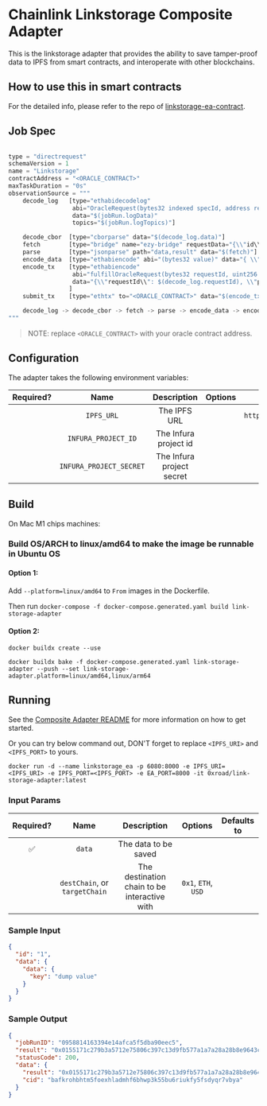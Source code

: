 # Chainlink Linkstorage Composite Adapter

This is the linkstorage adapter that provides the ability to save tamper-proof data to IPFS from smart contracts, and interoperate with other blockchains.

## How to use this in smart contracts

For the detailed info, please refer to the repo of [linkstorage-ea-contract](https://github.com/linkstorage/linkstorage-ea-contract).

## Job Spec

```javascript

type = "directrequest"
schemaVersion = 1
name = "Linkstorage"
contractAddress = "<ORACLE_CONTRACT>"
maxTaskDuration = "0s"
observationSource = """
    decode_log   [type="ethabidecodelog"
                  abi="OracleRequest(bytes32 indexed specId, address requester, bytes32 requestId, uint256 payment, address callbackAddr, bytes4 callbackFunctionId, uint256 cancelExpiration, uint256 dataVersion, bytes data)"
                  data="$(jobRun.logData)"
                  topics="$(jobRun.logTopics)"]

    decode_cbor  [type="cborparse" data="$(decode_log.data)"]
    fetch        [type="bridge" name="ezy-bridge" requestData="{\\"id\\": $(jobSpec.externalJobID), \\"data\\": {\\"data\\": $(decode_cbor)}}"]
    parse        [type="jsonparse" path="data,result" data="$(fetch)"]
    encode_data  [type="ethabiencode" abi="(bytes32 value)" data="{ \\"value\\": $(parse) }"]
    encode_tx    [type="ethabiencode"
                  abi="fulfillOracleRequest(bytes32 requestId, uint256 payment, address callbackAddress, bytes4 callbackFunctionId, uint256 expiration, bytes32 data)"
                  data="{\\"requestId\\": $(decode_log.requestId), \\"payment\\": $(decode_log.payment), \\"callbackAddress\\": $(decode_log.callbackAddr), \\"callbackFunctionId\\": $(decode_log.callbackFunctionId), \\"expiration\\": $(decode_log.cancelExpiration), \\"data\\": $(encode_data)}"
                 ]
    submit_tx    [type="ethtx" to="<ORACLE_CONTRACT>" data="$(encode_tx)"]

    decode_log -> decode_cbor -> fetch -> parse -> encode_data -> encode_tx -> submit_tx
"""
```

> NOTE: replace `<ORACLE_CONTRACT>` with your oracle contract address.

## Configuration

The adapter takes the following environment variables:

| Required? |          Name           |        Description        | Options |       Defaults to       |
| :-------: | :---------------------: | :-----------------------: | :-----: | :---------------------: |
|           |       `IPFS_URL`        |       The IPFS URL        |         | `http://localhost:5001` |
|           |   `INFURA_PROJECT_ID`   |   The Infura project id   |         |                         |
|           | `INFURA_PROJECT_SECRET` | The Infura project secret |         |                         |

## Build

On Mac M1 chips machines:

### Build OS/ARCH to linux/amd64 to make the image be runnable in Ubuntu OS

#### Option 1:

Add `--platform=linux/amd64` to `From` images in the Dockerfile.

Then run `docker-compose -f docker-compose.generated.yaml build link-storage-adapter`

#### Option 2:

`docker buildx create --use`

`docker buildx bake -f docker-compose.generated.yaml link-storage-adapter --push --set link-storage-adapter.platform=linux/amd64,linux/arm64`

## Running

See the [Composite Adapter README](../README.md) for more information on how to get started.

Or you can try below command out, DON'T forget to replace `<IPFS_URI>` and `<IPFS_PORT>` to yours.

`docker run -d --name linkstorage_ea -p 6080:8000 -e IPFS_URI=<IPFS_URI> -e IPFS_PORT=<IPFS_PORT> -e EA_PORT=8000 -it 0xroad/link-storage-adapter:latest`

### Input Params

| Required? |             Name              |                 Description                  |       Options       | Defaults to |
| :-------: | :---------------------------: | :------------------------------------------: | :-----------------: | :---------: |
|    ✅     |            `data`             |             The data to be saved             |                     |             |
|           | `destChain`, or `targetChain` | The destination chain to be interactive with | `0x1`, `ETH`, `USD` |             |

### Sample Input

```json
{
  "id": "1",
  "data": {
    "data": {
      "key": "dump value"
    }
  }
}
```

### Sample Output

```json
{
  "jobRunID": "0958814163394e14afca5f5dba90eec5",
  "result": "0x0155171c279b3a5712e75806c397c13d9fb577a1a7a28a28b8e9643c423fa870",
  "statusCode": 200,
  "data": {
    "result": "0x0155171c279b3a5712e75806c397c13d9fb577a1a7a28a28b8e9643c423fa870",
    "cid": "bafkrohbhtm5foexhladmhf6bhwp3k55bu6riukfy5fsdyqr7vbya"
  }
}
```
